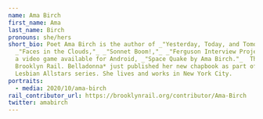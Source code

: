 ```yaml
---
name: Ama Birch
first_name: Ama
last_name: Birch
pronouns: she/hers
short_bio: Poet Ama Birch is the author of _"Yesterday, Today, and Tomorrow,"_
  _"Faces in the Clouds,"_ _"Sonnet Boom!,"_ _"Ferguson Interview Project,"_ and
  a video game available for Android, _"Space Quake by Ama Birch."_  The
  Brooklyn Rail. Belladonna* just published her new chapbook as part of their
  Lesbian Allstars series. She lives and works in New York City.
portraits:
  - media: 2020/10/ama-birch
rail_contributor_url: https://brooklynrail.org/contributor/Ama-Birch
twitter: amabirch
---
```

